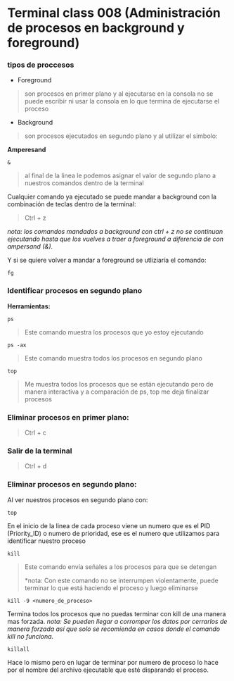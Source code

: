 # Terminal class 008 (Administración de procesos en background y foreground)

### tipos de proccesos 	

- Foreground
> son procesos en primer plano y al ejecutarse en la consola no se puede escribir ni usar la consola en lo que termina de ejecutarse el proceso
- Background
> son procesos ejecutados en segundo plano y al utilizar el simbolo:
> 
**Amperesand**
```
&
```

>al final de la linea le podemos asignar el valor de segundo plano a nuestros comandos dentro de la terminal

Cualquier comando ya ejecutado se puede mandar a background con la combinación de teclas dentro de la terminal:

> Ctrl + z

*nota: los comandos mandados a background con ctrl + z no se continuan ejecutando hasta que los vuelves a traer a foreground a diferencia de con ampersand (&).*

Y si se quiere volver a mandar a foreground se utliziaría el
comando: 
```
fg
```
### Identificar procesos en segundo plano

**Herramientas:**
```terminal
ps
```
>Este comando muestra los procesos que yo estoy ejecutando
```terminal
ps -ax 
```
>Este comando muestra todos los procesos en segundo plano
```terminal
top
```
>Me muestra todos los procesos que se están ejecutando pero de manera interactiva y a comparación de ps, top me deja finalizar procesos

### Eliminar procesos en primer plano:

> Ctrl + c

### Salir de la terminal

> Ctrl + d


### Eliminar procesos en segundo plano:

Al ver nuestros procesos en segundo plano con:
```terminal
top
```
En el inicio de la linea de cada proceso viene un numero que es el PID (Priority_ID) o numero de prioridad, ese es el numero que utilizamos para identificar nuestro proceso

```terminal
kill

```
>Este comando envía señales a los procesos para que se detengan
>
>*nota: Con este comando no se interrumpen violentamente, puede terminar lo que está haciendo el proceso y luego eliminarse

```terminal
kill -9 <numero_de_proceso>
```
Termina todos los procesos que no puedas terminar con kill de una manera mas forzada.
*nota: Se pueden llegar a corromper los datos por cerrarlos de manera forzada así que solo se recomienda en casos donde el comando kill no funciona.*

```terminal
killall
```
Hace lo mismo pero en lugar de terminar por numero de proceso lo hace por el nombre del archivo ejecutable que esté disparando el proceso.